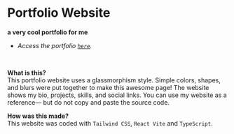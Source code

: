 # Portfolio Website
**a very cool portfolio for me** <br />
- *Access the portfolio [`here`](stacks08.foo).*

<br />

**What is this?** <br />
This portfolio website uses a glassmorphism style. Simple colors, shapes, and blurs were put together to make this awesome page! The website shows my bio, projects, skills, and social links. You can use my website as a reference— but do not copy and paste the source code.

**How was this made?** <br />
This website was coded with `Tailwind CSS`, `React Vite` and `TypeScript`.
